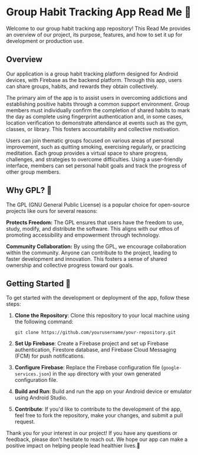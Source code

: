 # Group Habit Tracking App Read Me 📱

Welcome to our group habit tracking app repository! This Read Me provides an overview of our project, its purpose, features, and how to set it up for development or production use.

## Overview

Our application is a group habit tracking platform designed for Android devices, with Firebase as the backend platform. Through this app, users can share groups, habits, and rewards they obtain collectively.

The primary aim of the app is to assist users in overcoming addictions and establishing positive habits through a common support environment. Group members must individually confirm the completion of shared habits to mark the day as complete using fingerprint authentication and, in some cases, location verification to demonstrate attendance at events such as the gym, classes, or library. This fosters accountability and collective motivation.

Users can join thematic groups focused on various areas of personal improvement, such as quitting smoking, exercising regularly, or practicing meditation. Each group provides a virtual space to share progress, challenges, and strategies to overcome difficulties. Using a user-friendly interface, members can set personal habit goals and track the progress of other group members.


## Why GPL? 📝

The GPL (GNU General Public License) is a popular choice for open-source projects like ours for several reasons:

**Protects Freedom:** The GPL ensures that users have the freedom to use, study, modify, and distribute the software. This aligns with our ethos of promoting accessibility and empowerment through technology.

**Community Collaboration:** By using the GPL, we encourage collaboration within the community. Anyone can contribute to the project, leading to faster development and innovation. This fosters a sense of shared ownership and collective progress toward our goals.

## Getting Started 🚀

To get started with the development or deployment of the app, follow these steps:

1. **Clone the Repository**: Clone this repository to your local machine using the following command:
   ```
   git clone https://github.com/yourusername/your-repository.git
   ```

2. **Set Up Firebase**: Create a Firebase project and set up Firebase authentication, Firestore database, and Firebase Cloud Messaging (FCM) for push notifications.

3. **Configure Firebase**: Replace the Firebase configuration file (`google-services.json`) in the `app` directory with your own generated configuration file.

4. **Build and Run**: Build and run the app on your Android device or emulator using Android Studio.

5. **Contribute**: If you'd like to contribute to the development of the app, feel free to fork the repository, make your changes, and submit a pull request.

Thank you for your interest in our project! If you have any questions or feedback, please don't hesitate to reach out. We hope our app can make a positive impact on helping people lead healthier lives.🌟
